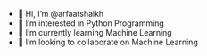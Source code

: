 - 👋 Hi, I’m @arfaatshaikh
- 👀 I’m interested in Python Programming 
- 🌱 I’m currently learning Machine Learning 
- 💞️ I’m looking to collaborate on Machine Learning 

<!---
arfaatshaikh/arfaatshaikh is a ✨ special ✨ repository because its `README.md` (this file) appears on your GitHub profile.
You can click the Preview link to take a look at your changes.
--->
